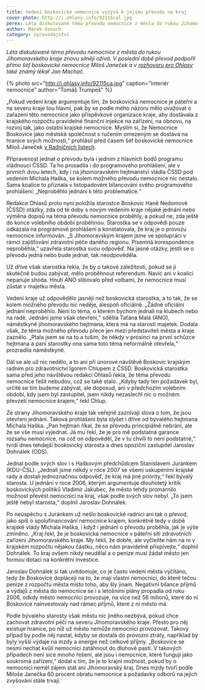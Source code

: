 ```yaml
---
title: Vedení boskovické nemocnice vyzývá k jejímu převodu na kraj
cover-photo: http://i.ohlasy.info/92115cal.jpg
perex: Léta diskutované téma převodu nemocnice z města do rukou Jihomoravského kraje znovu silněji ožívá.
author: Marek Osouch
category: zpravodajství
---
```


*Léta diskutované téma převodu nemocnice z města do rukou Jihomoravského kraje znovu silněji ožívá. V poslední době převod podpořil přímo šéf boskovické nemocnice Miloš Janeček a v [rozhovoru pro Ohlasy](http://www.ohlasy.info/clanky/2017/06/rozhovor-machac.html) také známý lékař Jan Machač.*

{% photo src="http://i.ohlasy.info/92115ca.jpg" caption="Interiér nemocnice" author="Tomáš Trumpeš" %}

„Pokud vedení kraje argumentuje tím, že boskovická nemocnice je páteřní a na severu kraje tou hlavní, pak by se podle mého názoru mělo uvažovat o zařazení této nemocnice jako příspěvkové organizace kraje, aby dostávala z krajského rozpočtu pravidelné finanční injekce na zařízení, na obnovu, na rozvoj tak, jako ostatní krajské nemocnice. Myslím si, že Nemocnice Boskovice jako městská společnost s ručením omezeným se dostává na hranice svých možností,“ prohlásil před časem šéf boskovické nemocnice Miloš Janeček [v Radničních listech](http://www.boskovice.cz/assets/File.ashx?id_org=832&id_dokumenty=31010).

Připravenost jednat o převodu byla i jedním z hlavních bodů programu vládnoucí ČSSD. Ta ho prosadila i do programového prohlášení, ale v prvních dvou letech, kdy i na jihomoravském hejtmanství vládla ČSSD pod vedením Michala Haška, se kolem možného převodu nemocnice nic nestalo. Sama koalice to přiznala v listopadovém bilancování svého programového prohlášení: „Neproběhlo jednání k této problematice.“ 

Redakce Ohlasů proto nyní položila starostce Boskovic Haně Nedomové (ČSSD) otázky, zda od té doby s novým vedením kraje nějaké jednání nebo výměna dopisů na téma převodu nemocnice proběhly, a pokud ne, zda ještě do konce volebního období proběhnou. Starostka se v odpovědi pouze odkázala na programové prohlášení a konstatovala, že kraj je o provozu nemocnice informován. „S Jihomoravským krajem jsme ve spolupráci v rámci zajišťování zdravotní péče daného regionu. Písemná korespondence neproběhla,“ uzavřela starostka svou odpověď. Na jasné otázky, jestli se o převodu jedná nebo bude jednat, tak neodpověděla.

Už dříve však starostka řekla, že by o takové záležitosti, pokud se jí skutečně budou zabývat, mělo proběhnout referendum. Navíc ani v koalici nepanuje shoda. Hnutí ANO slibovalo před volbami, že nemocnice musí zůstat v majetku města.

Vedení kraje už odpovědělo jasněji než boskovická starostka, a to tak, že se kolem možného převodu nic neděje, alespoň oficiálně. „Žádné oficiální jednání neproběhlo. Není to téma, o kterém bychom jednali na klubech nebo na radě. Jednání jsme však otevřeni,“ sdělila Taťána Malá (ANO), náměstkyně jihomoravského hejtmana, která má na starosti majetek. Dodala však, že téma možného převodu přece jen mezi představiteli města a kraje zaznělo. „Ptala jsem se na to a tuším, že někdy v prosinci na první schůzce hejtmana a paní starostky ona sama toto téma neformálně otevřela,“ prozradila náměstkyně.

Dál se ale už nic nedělo, a to ani při únorové návštěvě Boskovic krajským radním pro zdravotnictví Igorem Chlupem z ČSSD. Boskovická starostka sama před jeho návštěvou redakci Ohlasů řekla, že téma převodu nemocnice řešit nebudou, což se také stalo. „Kdyby tady ten požadavek byl, určitě se tím budeme zabývat, ale doposud, ani v předchozím volebním období, kdy jsem byl zastupitel, jsem nikdy nezaslechl nic o možném převzetí nemocnice krajem,“ řekl Chlup.

Ze strany Jihomoravského kraje tak veřejně zaznívají slova o tom, že jsou otevřeni jednání. Taková prohlášení byla slyšet i dříve od bývalého hejtmana Michala Haška. „Pan hejtman říkal, že se převodu principiálně nebrání, ale že se vše musí vyjednat. Já mu řekl, že je pro mě podstatná garance rozsahu nemocnice, na což on odpověděl, že v tu chvíli to není podstatné,“ tvrdí dnes tehdejší boskovický starosta a dnes opoziční zastupitel Jaroslav Dohnálek (ODS).

Jednal podle svých slov i s Haškovým předchůdcem Stanislavem Juránkem (KDU-ČSL). „Jednali jsme někdy v roce 2007 se všemi uskupeními krajské rady a dostali jednoznačnou odpověď, že kraj má jiné priority,“ řekl bývalý starosta. U jednání v roce 2006, kterým argumentuje dlouholetý kritik boskovických politiků Vladimír Jakubec, že město tehdy promarnilo možnost převést nemocnici na kraj, však podle svých slov nebyl. „To jsem ještě nebyl starosta,“ doplnil Jaroslav Dohnálek.

Po neúspěchu s Juránkem už nešlo boskovické radnici ani tak o převod, jako spíš o spolufinancování nemocnice krajem, konkrétně tedy v době krajské vlády Michala Haška, i když i jednání o převodu proběhla, jak je výše zmíněno. „Kraj řekl, že je boskovická nemocnice v páteřní síti zdravotních zařízení Jihomoravského kraje. My řekli, že dobře, ale vyčleňte nám na ni v krajském rozpočtu nějakou částku, něco nám pravidelně přispívejte,“ doplnil Dohnálek. To kraj ovšem nikdy neudělal a o peníze musí žádat město jen formou dotací na konkrétní investice.

Jaroslav Dohnálek si tak uvědomuje, co je často vedení města vyčítáno, tedy že Boskovice doplácejí na to, že mají vlastní nemocnici, do které tečou peníze z rozpočtu města místo toho, aby šly jinam. Negativní bilance příjmů a výdajů z města do nemocnice se i s letošními plány propadla od roku 2006, odkdy město nemocnici provozuje, na více než 56 milionů, které do ní Boskovice nainvestovaly nad rámec příjmů, které z ní město má.

Podle bývalého starosty však městu nic jiného nezbývá, pokud chce zachovat zdravotní péči na severu Jihomoravského kraje. Přesto pro něj existuje hranice, po níž už město nemůže nemocnici provozovat. Takový případ by podle něj nastal, kdyby se dostala do provozní ztráty, například by byly vyšší výdaje na mzdy a energie než celkové příjmy. „Boskovice se nesmí nechat kvůli nemocnici zatáhnout do dluhové pasti. V takových případech není sice mnoho řešení, ale jsou i nemocnice, které fungují jako soukromá zařízení,“ dodal s tím, že je to krajní možnost, pokud by o nemocnici neměl zájem stát ani Jihomoravský kraj. Dnes mzdy tvoří podle Miloše Janečka 60 procent obratu nemocnice a požadavky odborů na jejich zvyšování stále trvají.

